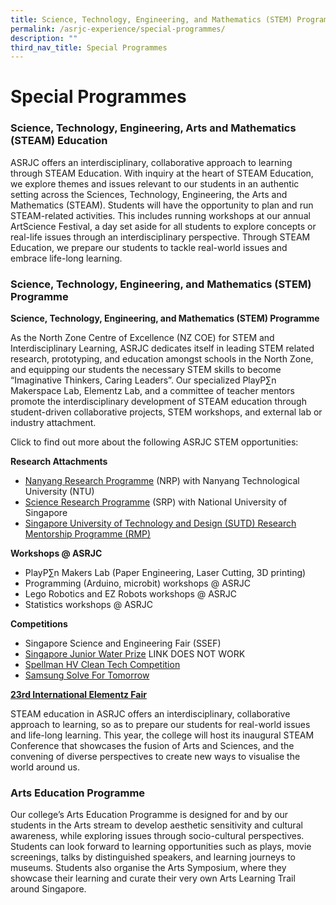 ```yaml
---
title: Science, Technology, Engineering, and Mathematics (STEM) Programme
permalink: /asrjc-experience/special-programmes/
description: ""
third_nav_title: Special Programmes
---
```

Special Programmes
==================

### Science, Technology, Engineering, Arts and Mathematics (STEAM) Education

ASRJC offers an interdisciplinary, collaborative approach to learning through STEAM Education. With inquiry at the heart of STEAM Education, we explore themes and issues relevant to our students in an authentic setting across the Sciences, Technology, Engineering, the Arts and Mathematics (STEAM). Students will have the opportunity to plan and run STEAM-related activities. This includes running workshops at our annual ArtScience Festival, a day set aside for all students to explore concepts or real-life issues through an interdisciplinary perspective. Through STEAM Education, we prepare our students to tackle real-world issues and embrace life-long learning.

### Science, Technology, Engineering, and Mathematics (STEM) Programme

**Science, Technology, Engineering, and Mathematics (STEM) Programme**

As the North Zone Centre of Excellence (NZ COE) for STEM and Interdisciplinary Learning, ASRJC dedicates itself in leading STEM related research, prototyping, and education amongst schools in the North Zone, and equipping our students the necessary STEM skills to become “Imaginative Thinkers, Caring Leaders”. Our specialized PlayP∑n Makerspace Lab, Elementz Lab, and a committee of teacher mentors promote the interdisciplinary development of STEAM education through student-driven collaborative projects, STEM workshops, and external lab or industry attachment.

Click to find out more about the following ASRJC STEM opportunities:

**Research Attachments**

*   [Nanyang Research Programme](https://staging.d2l6tfmz18j0q.amplifyapp.com/special-programmes/nanyang-research-programme/) (NRP) with Nanyang Technological University (NTU)
*   [Science Research Programme](https://staging.d2l6tfmz18j0q.amplifyapp.com/special-programmes/science-research-programme-srp/) (SRP) with National University of Singapore
*   [Singapore University of Technology and Design (SUTD) Research Mentorship Programme (RMP)](https://staging.d2l6tfmz18j0q.amplifyapp.com/special-programmes/singapore-university-of-technology-and-design-research-mentorship-programme-rmp/)

**Workshops @ ASRJC**

*   PlayP∑n Makers Lab (Paper Engineering, Laser Cutting, 3D printing)
*   Programming (Arduino, microbit) workshops @ ASRJC
*   Lego Robotics and EZ Robots workshops @ ASRJC
*   Statistics workshops @ ASRJC

**Competitions**

*   Singapore Science and Engineering Fair (SSEF)
*   [Singapore Junior Water Prize](https://www.np.edu.sg/sjwp/Pages/default.aspx) LINK DOES NOT WORK
*   [Spellman HV Clean Tech Competition](https://www.cstl.org/cleantech/)
*   [Samsung Solve For Tomorrow](https://www.samsung.com/sg/solvefortomorrow/) 

[**23rd International Elementz Fair**](https://staging.d2l6tfmz18j0q.amplifyapp.com/special-programmes/elementz-international-science-research-conference-and-exhibition/)

STEAM education in ASRJC offers an interdisciplinary, collaborative approach to learning, so as to prepare our students for real-world issues and life-long learning. This year, the college will host its inaugural STEAM Conference that showcases the fusion of Arts and Sciences, and the convening of diverse perspectives to create new ways to visualise the world around us.

### Arts Education Programme

Our college’s Arts Education Programme is designed for and by our students in the Arts stream to develop aesthetic sensitivity and cultural awareness, while exploring issues through socio-cultural perspectives. Students can look forward to learning opportunities such as plays, movie screenings, talks by distinguished speakers, and learning journeys to museums. Students also organise the Arts Symposium, where they showcase their learning and curate their very own Arts Learning Trail around Singapore.